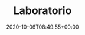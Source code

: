 ---
title: "Laboratorio"
description: "Laboratorio oculto"
lead: "Espera, ¿y tú cómo llegaste aquí? 🤨"
date: 2020-10-06T08:49:55+00:00
lastmod: 2020-10-06T08:49:55+00:00
draft: false
images: []
---